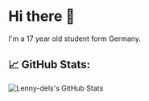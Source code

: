 # Hi there 👋

I'm a 17 year old student form Germany.
## &#x1f4c8; GitHub Stats:

<a href="https://github.com/lenny-del/lenny-del">
  <img align="left" src="https://github-readme-stats.vercel.app/api?username=lenny-del&show_icons=true&line_height=27&hide=prs&count_private=true&title_color=ffffff&text_color=c9cacc&icon_color=2bbc8a&bg_color=23272E" alt="Lenny-dels's GitHub Stats" />
</a>
